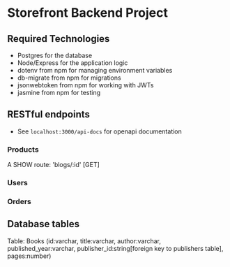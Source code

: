 # Storefront Backend Project

## Required Technologies

- Postgres for the database
- Node/Express for the application logic
- dotenv from npm for managing environment variables
- db-migrate from npm for migrations
- jsonwebtoken from npm for working with JWTs
- jasmine from npm for testing

## RESTful endpoints

- See `localhost:3000/api-docs` for openapi documentation

### Products

A SHOW route: 'blogs/:id' [GET] 

### Users

### Orders

## Database tables

Table: Books (id:varchar, title:varchar, author:varchar, published_year:varchar, publisher_id:string[foreign key to publishers table], pages:number)

